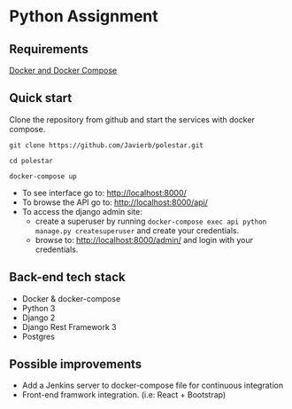 # Python Assignment

## Requirements
[Docker and Docker Compose](https://docs.docker.com/compose/install/)

## Quick start
Clone the repository from github and start the services with docker compose.

``git clone https://github.com/Javierb/polestar.git``

``cd polestar``

``docker-compose up``

- To see interface go to: [http://localhost:8000/](http://localhost:8000/)
- To browse the API go to: [http://localhost:8000/api/](http://localhost:8000/api/)
- To access the django admin site:
  - create a superuser by running ``docker-compose exec api python manage.py createsuperuser`` and create your credentials.
  - browse to: [http://localhost:8000/admin/](http://localhost:8000/admin/) and login with your credentials.

## Back-end tech stack
- Docker & docker-compose
- Python 3
- Django 2
- Django Rest Framework 3
- Postgres

## Possible improvements
- Add a Jenkins server to docker-compose file for continuous integration
- Front-end framwork integration. (i.e: React + Bootstrap)

